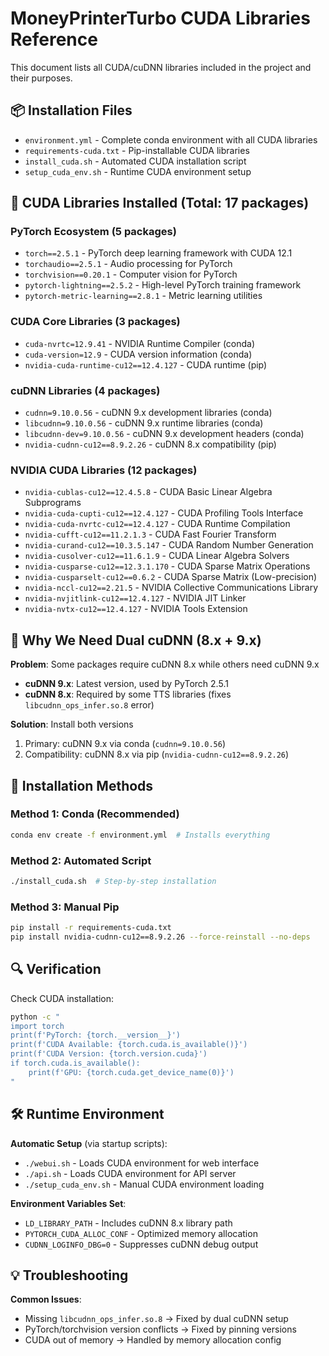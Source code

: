 # MoneyPrinterTurbo CUDA Libraries Reference

This document lists all CUDA/cuDNN libraries included in the project and their purposes.

## 📦 Installation Files

- `environment.yml` - Complete conda environment with all CUDA libraries
- `requirements-cuda.txt` - Pip-installable CUDA libraries  
- `install_cuda.sh` - Automated CUDA installation script
- `setup_cuda_env.sh` - Runtime CUDA environment setup

## 🔧 CUDA Libraries Installed (Total: 17 packages)

### PyTorch Ecosystem (5 packages)
- `torch==2.5.1` - PyTorch deep learning framework with CUDA 12.1
- `torchaudio==2.5.1` - Audio processing for PyTorch
- `torchvision==0.20.1` - Computer vision for PyTorch  
- `pytorch-lightning==2.5.2` - High-level PyTorch training framework
- `pytorch-metric-learning==2.8.1` - Metric learning utilities

### CUDA Core Libraries (3 packages)
- `cuda-nvrtc=12.9.41` - NVIDIA Runtime Compiler (conda)
- `cuda-version=12.9` - CUDA version information (conda)
- `nvidia-cuda-runtime-cu12==12.4.127` - CUDA runtime (pip)

### cuDNN Libraries (4 packages)
- `cudnn=9.10.0.56` - cuDNN 9.x development libraries (conda)
- `libcudnn=9.10.0.56` - cuDNN 9.x runtime libraries (conda)  
- `libcudnn-dev=9.10.0.56` - cuDNN 9.x development headers (conda)
- `nvidia-cudnn-cu12==8.9.2.26` - cuDNN 8.x compatibility (pip)

### NVIDIA CUDA Libraries (12 packages)
- `nvidia-cublas-cu12==12.4.5.8` - CUDA Basic Linear Algebra Subprograms
- `nvidia-cuda-cupti-cu12==12.4.127` - CUDA Profiling Tools Interface
- `nvidia-cuda-nvrtc-cu12==12.4.127` - CUDA Runtime Compilation
- `nvidia-cufft-cu12==11.2.1.3` - CUDA Fast Fourier Transform
- `nvidia-curand-cu12==10.3.5.147` - CUDA Random Number Generation
- `nvidia-cusolver-cu12==11.6.1.9` - CUDA Linear Algebra Solvers
- `nvidia-cusparse-cu12==12.3.1.170` - CUDA Sparse Matrix Operations
- `nvidia-cusparselt-cu12==0.6.2` - CUDA Sparse Matrix (Low-precision)
- `nvidia-nccl-cu12==2.21.5` - NVIDIA Collective Communications Library
- `nvidia-nvjitlink-cu12==12.4.127` - NVIDIA JIT Linker
- `nvidia-nvtx-cu12==12.4.127` - NVIDIA Tools Extension

## 🎯 Why We Need Dual cuDNN (8.x + 9.x)

**Problem**: Some packages require cuDNN 8.x while others need cuDNN 9.x
- **cuDNN 9.x**: Latest version, used by PyTorch 2.5.1
- **cuDNN 8.x**: Required by some TTS libraries (fixes `libcudnn_ops_infer.so.8` error)

**Solution**: Install both versions
1. Primary: cuDNN 9.x via conda (`cudnn=9.10.0.56`)
2. Compatibility: cuDNN 8.x via pip (`nvidia-cudnn-cu12==8.9.2.26`)

## 🚀 Installation Methods

### Method 1: Conda (Recommended)
```bash
conda env create -f environment.yml  # Installs everything
```

### Method 2: Automated Script
```bash
./install_cuda.sh  # Step-by-step installation
```

### Method 3: Manual Pip
```bash
pip install -r requirements-cuda.txt
pip install nvidia-cudnn-cu12==8.9.2.26 --force-reinstall --no-deps
```

## 🔍 Verification

Check CUDA installation:
```bash
python -c "
import torch
print(f'PyTorch: {torch.__version__}')  
print(f'CUDA Available: {torch.cuda.is_available()}')
print(f'CUDA Version: {torch.version.cuda}')
if torch.cuda.is_available():
    print(f'GPU: {torch.cuda.get_device_name(0)}')
"
```

## 🛠️ Runtime Environment

**Automatic Setup** (via startup scripts):
- `./webui.sh` - Loads CUDA environment for web interface
- `./api.sh` - Loads CUDA environment for API server
- `./setup_cuda_env.sh` - Manual CUDA environment loading

**Environment Variables Set**:
- `LD_LIBRARY_PATH` - Includes cuDNN 8.x library path
- `PYTORCH_CUDA_ALLOC_CONF` - Optimized memory allocation  
- `CUDNN_LOGINFO_DBG=0` - Suppresses cuDNN debug output

## 💡 Troubleshooting

**Common Issues**:
- Missing `libcudnn_ops_infer.so.8` → Fixed by dual cuDNN setup
- PyTorch/torchvision version conflicts → Fixed by pinning versions
- CUDA out of memory → Handled by memory allocation config 